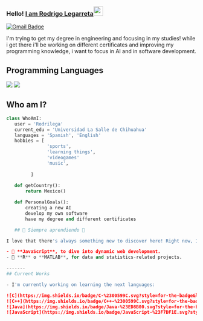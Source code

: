 ### Hello! [I am Rodrigo Legarreta](https://www.youtube.com/channel/UCietjxpksncMdOUkycv5nqA)<img src="https://media.giphy.com/media/hvRJCLFzcasrR4ia7z/giphy.gif" width="25px">

[![Gmail Badge](https://img.shields.io/badge/-rodrigols1011@gmail.com-c14438?style=flat-square&logo=Gmail&logoColor=white&link=mailto:asterp04@gmail.com)](mailto:asterp04@gmail.com) 

I'm trying to get my degree in engineering and focusing in my studies! while i get there i'll be working on different certificates and improving my programming knowledge, i want to focus in AI and in software development.

## Programming Languages
 <img src = 'https://img.shields.io/badge/python-3670A0?style=for-the-badge&logo=python&logoColor=ffdd54'/>
 <img src = 'https://img.shields.io/badge/html5-%23E34F26.svg?style=for-the-badge&logo=html5&logoColor=white'/>
 
 ## Who am I?
 ```python
 class WhoAmI:
 	user = 'Rodrilega'
	current_edu = 'Universidad La Salle de Chihuahua'
	languages = 'Spanish', 'English'
	hobbies = [
				'sports',
				'learning things',
				'videogames'
				'music',
        			
	  	  ]
	
	def getCountry():
		return Mexico()

	def PersonalGoals():
		creating a new AI
		develop my own software
		have my degree and different certificates

	## 🚀 Siempre aprendiendo 🚀

I love that there's always something new to discover here! Right now, I'm mainly focusing on improving my Python and C++ skills, but I'm always exploring new things.

- 🌟 **JavaScript**, to dive into dynamic web development.
- 🤖 **R** o **MATLAB**, for data and statistics-related projects.

 -------
## Current Works

- I'm currently working on learning the next languages:

![C](https://img.shields.io/badge/C-%2300599C.svg?style=for-the-badge&logo=c&logoColor=white)
![C++](https://img.shields.io/badge/C++-%2300599C.svg?style=for-the-badge&logo=c%2B%2B&logoColor=white)
![Java](https://img.shields.io/badge/Java-%23ED8B00.svg?style=for-the-badge&logo=java&logoColor=white)
![JavaScript](https://img.shields.io/badge/JavaScript-%23F7DF1E.svg?style=for-the-badge&logo=javascript&logoColor=black)

